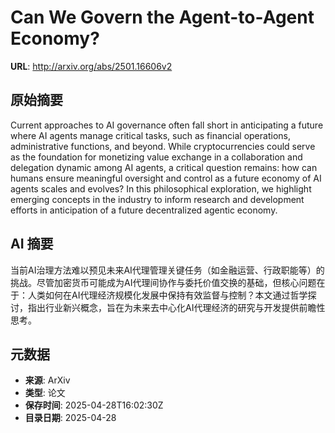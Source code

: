 # Can We Govern the Agent-to-Agent Economy?

**URL**: http://arxiv.org/abs/2501.16606v2

## 原始摘要

Current approaches to AI governance often fall short in anticipating a future
where AI agents manage critical tasks, such as financial operations,
administrative functions, and beyond. While cryptocurrencies could serve as the
foundation for monetizing value exchange in a collaboration and delegation
dynamic among AI agents, a critical question remains: how can humans ensure
meaningful oversight and control as a future economy of AI agents scales and
evolves? In this philosophical exploration, we highlight emerging concepts in
the industry to inform research and development efforts in anticipation of a
future decentralized agentic economy.


## AI 摘要

当前AI治理方法难以预见未来AI代理管理关键任务（如金融运营、行政职能等）的挑战。尽管加密货币可能成为AI代理间协作与委托价值交换的基础，但核心问题在于：人类如何在AI代理经济规模化发展中保持有效监督与控制？本文通过哲学探讨，指出行业新兴概念，旨在为未来去中心化AI代理经济的研究与开发提供前瞻性思考。

## 元数据

- **来源**: ArXiv
- **类型**: 论文
- **保存时间**: 2025-04-28T16:02:30Z
- **目录日期**: 2025-04-28
